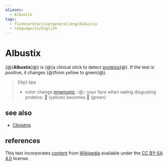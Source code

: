 ```yaml
---
aliases:
  - Albustix
tags:
  - flashcard/active/general/eng/Albustix
  - language/in/English
---
```


# Albustix

{@{__Albustix__}@} is {@{a clinical stick to detect [proteins](protein.md)}@}. If the test is positive, it changes {@{from yellow to green}@}. <!--SR:!2028-06-16,1455,350!2025-09-03,636,310!2025-03-24,186,170-->

> [!tip] tips
>
> - color change [mnemonic](mnemonic.md) ::@:: your face when eating disgusting proteins: 🙂 (yellow) becomes 🤢 (green) <!--SR:!2025-02-15,166,194!2025-01-17,241,332-->

## see also

- [Clinistrip](Clinistrip.md)

## references

This text incorporates [content](https://en.wikipedia.org/wiki/Albustix) from [Wikipedia](Wikipedia.md) available under the [CC BY-SA 4.0](https://creativecommons.org/licenses/by-sa/4.0/) license.
